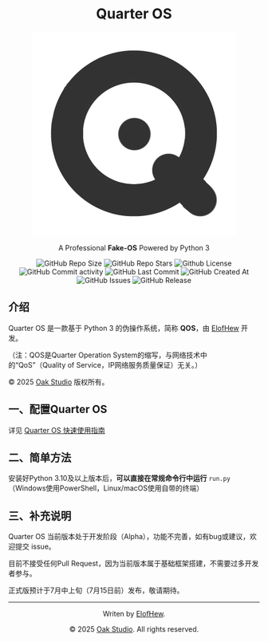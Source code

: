 <div align="center">

# Quarter OS

![QuarterOS Logo](img/logo_b.png)

A Professional **Fake-OS** Powered by Python 3

![GitHub Repo Size](https://img.shields.io/github/repo-size/ElofHew/QOS)
![GitHub Repo Stars](https://img.shields.io/github/stars/ElofHew/QOS?style=flat)
![Github License](https://img.shields.io/github/license/ElofHew/QOS?style=flat)
![GitHub Commit activity](https://img.shields.io/github/commit-activity/t/ElofHew/QOS)
![GitHub Last Commit](https://img.shields.io/github/last-commit/ElofHew/QOS)
![GitHub Created At](https://img.shields.io/github/created-at/ElofHew/QOS)
![GitHub Issues](https://img.shields.io/github/issues/ElofHew/QOS)
![GitHub Release](https://img.shields.io/github/v/release/ElofHew/QOS)

</div>

## 介绍

Quarter OS 是一款基于 Python 3 的伪操作系统，简称 **QOS**，由 [ElofHew](https://github.com/ElofHew) 开发。

（注：QOS是Quarter Operation System的缩写，与网络技术中的“QoS”（Quality of Service，IP网络服务质量保证）无关。）

&copy; 2025 [Oak Studio](https://t.me/oakstd) 版权所有。

## 一、配置Quarter OS

详见 [Quarter OS 快速使用指南](docs/UserHelper/Quick_Use.md)

## 二、简单方法

安装好Python 3.10及以上版本后，**可以直接在常规命令行中运行** `run.py` （Windows使用PowerShell，Linux/macOS使用自带的终端）

## 三、补充说明

Quarter OS 当前版本处于开发阶段（Alpha），功能不完善，如有bug或建议，欢迎提交 issue。

目前不接受任何Pull Request，因为当前版本属于基础框架搭建，不需要过多开发者参与。

正式版预计于7月中上旬（7月15日前）发布，敬请期待。

------

<div align="center">

Writen by [ElofHew](https://github.com/ElofHew).

&copy; 2025 [Oak Studio](https://t.me/oakstd). All rights reserved.

</div>